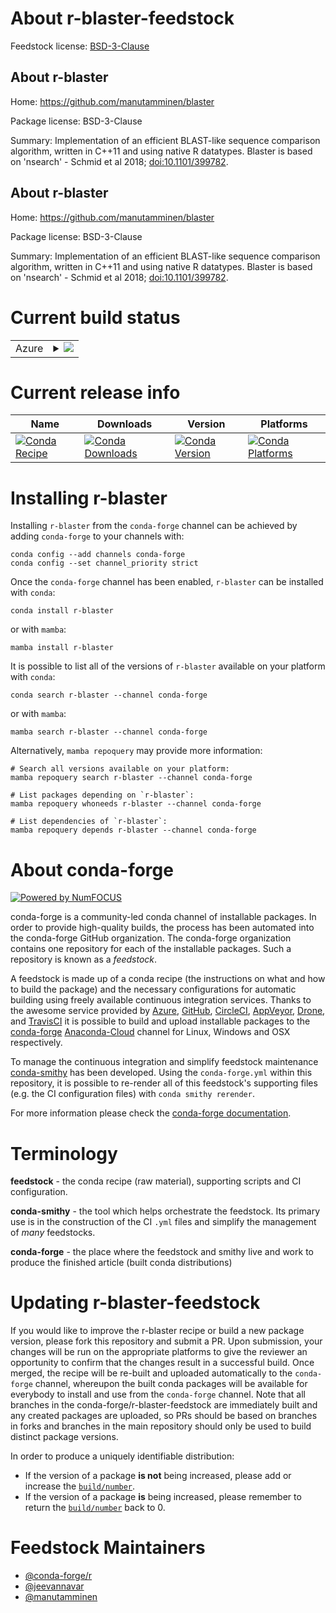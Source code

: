 About r-blaster-feedstock
=========================

Feedstock license: [BSD-3-Clause](https://github.com/conda-forge/r-blaster-feedstock/blob/main/LICENSE.txt)


About r-blaster
---------------

Home: https://github.com/manutamminen/blaster

Package license: BSD-3-Clause

Summary: Implementation of an efficient BLAST-like sequence comparison algorithm, written in C++11 and using native R datatypes. Blaster is based on 'nsearch' - Schmid et al 2018; <doi:10.1101/399782>.

About r-blaster
---------------

Home: https://github.com/manutamminen/blaster

Package license: BSD-3-Clause

Summary: Implementation of an efficient BLAST-like sequence comparison algorithm, written in C++11 and using native R datatypes. Blaster is based on 'nsearch' - Schmid et al 2018; <doi:10.1101/399782>.

Current build status
====================


<table>
    
  <tr>
    <td>Azure</td>
    <td>
      <details>
        <summary>
          <a href="https://dev.azure.com/conda-forge/feedstock-builds/_build/latest?definitionId=14381&branchName=main">
            <img src="https://dev.azure.com/conda-forge/feedstock-builds/_apis/build/status/r-blaster-feedstock?branchName=main">
          </a>
        </summary>
        <table>
          <thead><tr><th>Variant</th><th>Status</th></tr></thead>
          <tbody><tr>
              <td>linux_64_r_base4.2</td>
              <td>
                <a href="https://dev.azure.com/conda-forge/feedstock-builds/_build/latest?definitionId=14381&branchName=main">
                  <img src="https://dev.azure.com/conda-forge/feedstock-builds/_apis/build/status/r-blaster-feedstock?branchName=main&jobName=linux&configuration=linux%20linux_64_r_base4.2" alt="variant">
                </a>
              </td>
            </tr><tr>
              <td>linux_64_r_base4.3</td>
              <td>
                <a href="https://dev.azure.com/conda-forge/feedstock-builds/_build/latest?definitionId=14381&branchName=main">
                  <img src="https://dev.azure.com/conda-forge/feedstock-builds/_apis/build/status/r-blaster-feedstock?branchName=main&jobName=linux&configuration=linux%20linux_64_r_base4.3" alt="variant">
                </a>
              </td>
            </tr><tr>
              <td>osx_64_r_base4.2</td>
              <td>
                <a href="https://dev.azure.com/conda-forge/feedstock-builds/_build/latest?definitionId=14381&branchName=main">
                  <img src="https://dev.azure.com/conda-forge/feedstock-builds/_apis/build/status/r-blaster-feedstock?branchName=main&jobName=osx&configuration=osx%20osx_64_r_base4.2" alt="variant">
                </a>
              </td>
            </tr><tr>
              <td>osx_64_r_base4.3</td>
              <td>
                <a href="https://dev.azure.com/conda-forge/feedstock-builds/_build/latest?definitionId=14381&branchName=main">
                  <img src="https://dev.azure.com/conda-forge/feedstock-builds/_apis/build/status/r-blaster-feedstock?branchName=main&jobName=osx&configuration=osx%20osx_64_r_base4.3" alt="variant">
                </a>
              </td>
            </tr><tr>
              <td>win_64</td>
              <td>
                <a href="https://dev.azure.com/conda-forge/feedstock-builds/_build/latest?definitionId=14381&branchName=main">
                  <img src="https://dev.azure.com/conda-forge/feedstock-builds/_apis/build/status/r-blaster-feedstock?branchName=main&jobName=win&configuration=win%20win_64_" alt="variant">
                </a>
              </td>
            </tr>
          </tbody>
        </table>
      </details>
    </td>
  </tr>
</table>

Current release info
====================

| Name | Downloads | Version | Platforms |
| --- | --- | --- | --- |
| [![Conda Recipe](https://img.shields.io/badge/recipe-r--blaster-green.svg)](https://anaconda.org/conda-forge/r-blaster) | [![Conda Downloads](https://img.shields.io/conda/dn/conda-forge/r-blaster.svg)](https://anaconda.org/conda-forge/r-blaster) | [![Conda Version](https://img.shields.io/conda/vn/conda-forge/r-blaster.svg)](https://anaconda.org/conda-forge/r-blaster) | [![Conda Platforms](https://img.shields.io/conda/pn/conda-forge/r-blaster.svg)](https://anaconda.org/conda-forge/r-blaster) |

Installing r-blaster
====================

Installing `r-blaster` from the `conda-forge` channel can be achieved by adding `conda-forge` to your channels with:

```
conda config --add channels conda-forge
conda config --set channel_priority strict
```

Once the `conda-forge` channel has been enabled, `r-blaster` can be installed with `conda`:

```
conda install r-blaster
```

or with `mamba`:

```
mamba install r-blaster
```

It is possible to list all of the versions of `r-blaster` available on your platform with `conda`:

```
conda search r-blaster --channel conda-forge
```

or with `mamba`:

```
mamba search r-blaster --channel conda-forge
```

Alternatively, `mamba repoquery` may provide more information:

```
# Search all versions available on your platform:
mamba repoquery search r-blaster --channel conda-forge

# List packages depending on `r-blaster`:
mamba repoquery whoneeds r-blaster --channel conda-forge

# List dependencies of `r-blaster`:
mamba repoquery depends r-blaster --channel conda-forge
```


About conda-forge
=================

[![Powered by
NumFOCUS](https://img.shields.io/badge/powered%20by-NumFOCUS-orange.svg?style=flat&colorA=E1523D&colorB=007D8A)](https://numfocus.org)

conda-forge is a community-led conda channel of installable packages.
In order to provide high-quality builds, the process has been automated into the
conda-forge GitHub organization. The conda-forge organization contains one repository
for each of the installable packages. Such a repository is known as a *feedstock*.

A feedstock is made up of a conda recipe (the instructions on what and how to build
the package) and the necessary configurations for automatic building using freely
available continuous integration services. Thanks to the awesome service provided by
[Azure](https://azure.microsoft.com/en-us/services/devops/), [GitHub](https://github.com/),
[CircleCI](https://circleci.com/), [AppVeyor](https://www.appveyor.com/),
[Drone](https://cloud.drone.io/welcome), and [TravisCI](https://travis-ci.com/)
it is possible to build and upload installable packages to the
[conda-forge](https://anaconda.org/conda-forge) [Anaconda-Cloud](https://anaconda.org/)
channel for Linux, Windows and OSX respectively.

To manage the continuous integration and simplify feedstock maintenance
[conda-smithy](https://github.com/conda-forge/conda-smithy) has been developed.
Using the ``conda-forge.yml`` within this repository, it is possible to re-render all of
this feedstock's supporting files (e.g. the CI configuration files) with ``conda smithy rerender``.

For more information please check the [conda-forge documentation](https://conda-forge.org/docs/).

Terminology
===========

**feedstock** - the conda recipe (raw material), supporting scripts and CI configuration.

**conda-smithy** - the tool which helps orchestrate the feedstock.
                   Its primary use is in the construction of the CI ``.yml`` files
                   and simplify the management of *many* feedstocks.

**conda-forge** - the place where the feedstock and smithy live and work to
                  produce the finished article (built conda distributions)


Updating r-blaster-feedstock
============================

If you would like to improve the r-blaster recipe or build a new
package version, please fork this repository and submit a PR. Upon submission,
your changes will be run on the appropriate platforms to give the reviewer an
opportunity to confirm that the changes result in a successful build. Once
merged, the recipe will be re-built and uploaded automatically to the
`conda-forge` channel, whereupon the built conda packages will be available for
everybody to install and use from the `conda-forge` channel.
Note that all branches in the conda-forge/r-blaster-feedstock are
immediately built and any created packages are uploaded, so PRs should be based
on branches in forks and branches in the main repository should only be used to
build distinct package versions.

In order to produce a uniquely identifiable distribution:
 * If the version of a package **is not** being increased, please add or increase
   the [``build/number``](https://docs.conda.io/projects/conda-build/en/latest/resources/define-metadata.html#build-number-and-string).
 * If the version of a package **is** being increased, please remember to return
   the [``build/number``](https://docs.conda.io/projects/conda-build/en/latest/resources/define-metadata.html#build-number-and-string)
   back to 0.

Feedstock Maintainers
=====================

* [@conda-forge/r](https://github.com/conda-forge/r/)
* [@jeevannavar](https://github.com/jeevannavar/)
* [@manutamminen](https://github.com/manutamminen/)

